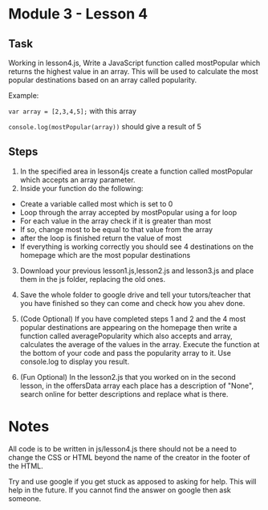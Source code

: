 # Module 3 - Lesson 4

## Task

Working in lesson4.js, Write a JavaScript function called mostPopular which returns the highest value in an array. This will be used to calculate the most popular destinations based on an array called popularity.

Example:

`var array = [2,3,4,5];` with this array

`console.log(mostPopular(array))` should give a result of 5

## Steps

1. In the specified area in lesson4js create a function called mostPopular which accepts an array parameter.
2. Inside your function do the following:

  - Create a variable called most which is set to 0
  - Loop through the array accepted by mostPopular using a for loop
  - For each value in the array check if it is greater than most
  - If so, change most to be equal to that value from the array
  - after the loop is finished return the value of most
  - If everything is working correctly you should see 4 destinations on the homepage which are the most popular destinations

3. Download your previous lesson1.js,lesson2.js and lesson3.js and place them in the js folder, replacing the old ones.

4. Save the whole folder to google drive and tell your tutors/teacher that you have finished so they can come and check how you ahev done.

5. (Code Optional) If you have completed steps 1 and 2 and the 4 most popular destinations are appearing on the homepage then write a function called averagePopularity which also accepts and array, calculates the average of the values in the array. Execute the function at the bottom of your code and pass the popularity array to it. Use console.log to display you result.

6. (Fun Optional) In the lesson2.js that you worked on in the second lesson, in the offersData array each place has a description of "None", search online for better descriptions and replace what is there.

# Notes

All code is to be written in js/lesson4.js there should not be a need to change the CSS or HTML beyond the name of the creator in the footer of the HTML.

Try and use google if you get stuck as apposed to asking for help. This will help in the future. If you cannot find the answer on google then ask someone.
